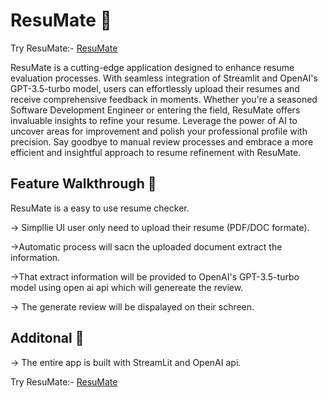 # ResuMate 🎯

Try ResuMate:- [ResuMate](https://openai.com)

ResuMate is a cutting-edge application designed to enhance resume evaluation processes. With seamless integration of Streamlit and OpenAI's GPT-3.5-turbo model, users can effortlessly upload their resumes and receive comprehensive feedback in moments. Whether you're a seasoned Software Development Engineer or entering the field, ResuMate offers invaluable insights to refine your resume. Leverage the power of AI to uncover areas for improvement and polish your professional profile with precision. Say goodbye to manual review processes and embrace a more efficient and insightful approach to resume refinement with ResuMate.

## Feature Walkthrough 📀

ResuMate is a easy to use resume checker. 

-> Simpllie UI user only need to upload their resume (PDF/DOC formate). 

->Automatic process will sacn the uploaded document extract the information.

->That extract information will be provided to OpenAI's GPT-3.5-turbo model using open ai api which will genereate the review.

-> The generate review will be dispalayed on their schreen.

## Additonal 🧾

-> The entire app is built with StreamLit and OpenAI api.

Try ResuMate:- [ResuMate](https://openai.com)

